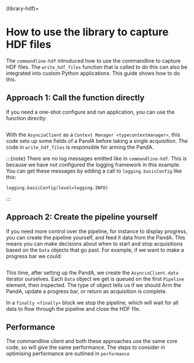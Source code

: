 (library-hdf)=

# How to use the library to capture HDF files

The `commandline-hdf` introduced how to use the commandline to capture HDF files.
The `write_hdf_files` function that is called to do this can also be integrated
into custom Python applications. This guide shows how to do this.

## Approach 1: Call the function directly

If you need a one-shot configure and run application, you can use the
function directly:

```{literalinclude} ../../examples/arm_and_hdf.py
```

With the `AsyncioClient` as a `Context Manager <typecontextmanager>`, this code
sets up some fields of a PandA before taking a single acquisition. The code in
`write_hdf_files` is responsible for arming the PandA.

:::{note}
There are no log messages emitted like in `commandline-hdf`. This is because
we have not configured the logging framework in this example. You can get
these messages by adding a call to `logging.basicConfig` like this:

```
logging.basicConfig(level=logging.INFO)
```
:::

## Approach 2: Create the pipeline yourself

If you need more control over the pipeline, for instance to display progress,
you can create the pipeline yourself, and feed it data from the PandA. This
means you can make decisions about when to start and stop acquisitions based on
the `Data` objects that go past. For example, if we want to make a progress bar
we could:

```{literalinclude} ../../examples/hdf_queue_reporting.py
```

This time, after setting up the PandA, we create the `AsyncioClient.data`
iterator ourselves. Each `Data` object we get is queued on the first `Pipeline`
element, then inspected. The type of object tells us if we should Arm the PandA,
update a progress bar, or return as acquisition is complete.

In a `finally <finally>` block we stop the pipeline, which will wait for all data
to flow through the pipeline and close the HDF file.

## Performance

The commandline client and both these approaches use the same core code, so will
give the same performance. The steps to consider in optimising performance are
outlined in `performance`
